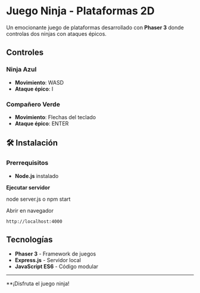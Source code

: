 #  Juego Ninja - Plataformas 2D

Un emocionante juego de plataformas desarrollado con **Phaser 3** donde controlas dos ninjas con ataques épicos.

## **Controles**

### Ninja Azul 
- **Movimiento**: WASD
- **Ataque épico**: I

### Compañero Verde 
- **Movimiento**: Flechas del teclado
- **Ataque épico**: ENTER

## 🛠️ **Instalación**

### Prerrequisitos
- **Node.js** instalado


**Ejecutar servidor**

node server.js
o
npm start

Abrir en navegador
```
http://localhost:4000
```


##  **Tecnologías**

- **Phaser 3** - Framework de juegos
- **Express.js** - Servidor local
- **JavaScript ES6** - Código modular

---

**¡Disfruta el juego ninja! 